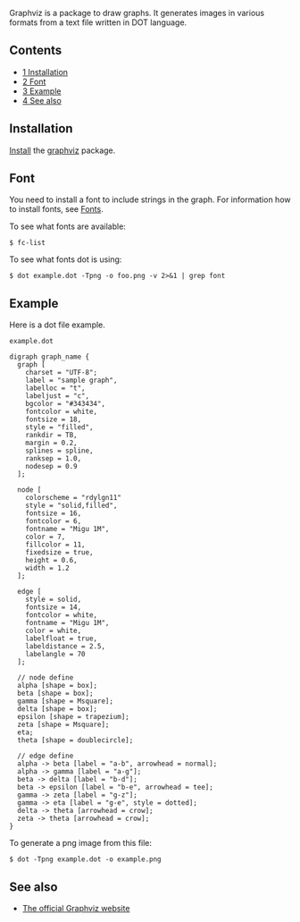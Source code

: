 Graphviz is a package to draw graphs. It generates images in various formats from a text file written in DOT language.

## Contents

*   [1 Installation](#Installation)
*   [2 Font](#Font)
*   [3 Example](#Example)
*   [4 See also](#See_also)

## Installation

[Install](/index.php/Install "Install") the [graphviz](https://www.archlinux.org/packages/?name=graphviz) package.

## Font

You need to install a font to include strings in the graph. For information how to install fonts, see [Fonts](/index.php/Fonts "Fonts").

To see what fonts are available:

```
$ fc-list

```

To see what fonts dot is using:

```
$ dot example.dot -Tpng -o foo.png -v 2>&1 | grep font

```

## Example

Here is a dot file example.

 `example.dot` 
```
digraph graph_name {
  graph [
    charset = "UTF-8";
    label = "sample graph",
    labelloc = "t",
    labeljust = "c",
    bgcolor = "#343434",
    fontcolor = white,
    fontsize = 18,
    style = "filled",
    rankdir = TB,
    margin = 0.2,
    splines = spline,
    ranksep = 1.0,
    nodesep = 0.9
  ];

  node [
    colorscheme = "rdylgn11"
    style = "solid,filled",
    fontsize = 16,
    fontcolor = 6,
    fontname = "Migu 1M",
    color = 7,
    fillcolor = 11,
    fixedsize = true,
    height = 0.6,
    width = 1.2
  ];

  edge [
    style = solid,
    fontsize = 14,
    fontcolor = white,
    fontname = "Migu 1M",
    color = white,
    labelfloat = true,
    labeldistance = 2.5,
    labelangle = 70
  ];

  // node define
  alpha [shape = box];
  beta [shape = box];
  gamma [shape = Msquare];
  delta [shape = box];
  epsilon [shape = trapezium];
  zeta [shape = Msquare];
  eta;
  theta [shape = doublecircle];

  // edge define
  alpha -> beta [label = "a-b", arrowhead = normal];
  alpha -> gamma [label = "a-g"];
  beta -> delta [label = "b-d"];
  beta -> epsilon [label = "b-e", arrowhead = tee];
  gamma -> zeta [label = "g-z"];
  gamma -> eta [label = "g-e", style = dotted];
  delta -> theta [arrowhead = crow];
  zeta -> theta [arrowhead = crow];
}
```

To generate a png image from this file:

```
$ dot -Tpng example.dot -o example.png

```

## See also

*   [The official Graphviz website](http://www.graphviz.org/)